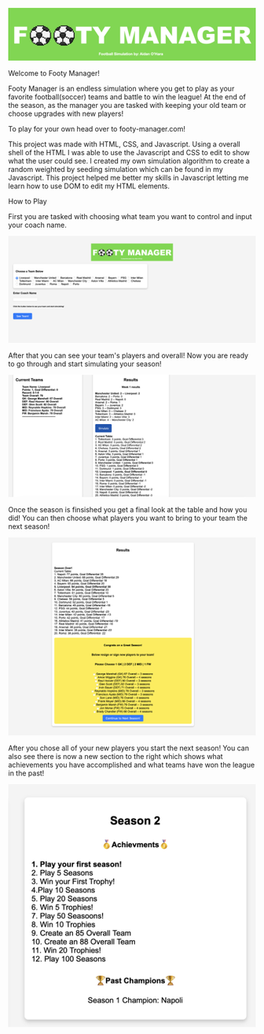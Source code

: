 ![Footy Manager](footymanagerlogo3.png)

Welcome to Footy Manager!

Footy Manager is an endless simulation where you get to play as your favorite football(soccer) teams and battle to win the league! At the end of the season, as the manager you are tasked with keeping your old team or choose upgrades with new players!

To play for your own head over to footy-manager.com!

This project was made with HTML, CSS, and Javascript. Using a overall shell of the HTML I was able to use the Javascript and CSS to edit to show what the user could see. I created my own simulation algorithm to create a random weighted by seeding simulation which can be found in my Javascript. This project helped me better my skills in Javascript letting me learn how to use DOM to edit my HTML elements. 

How to Play

First you are tasked with choosing what team you want to control and input your coach name.

![Main Screen](/demo/mainscreen.png)

After that you can see your team's players and overall! Now you are ready to go through and start simulating your season!

![Simulate](/demo/simulate.png)

Once the season is finsished you get a final look at the table and how you did! You can then choose what players you want to bring to your team the next season!

![select Players](/demo/newPlayers.png)

After you chose all of your new players you start the next season! You can also see there is now a new section to the right which shows what achievements you have accomplished and what teams have won the league in the past!

![Footy Manager](/demo/achievement.png)


